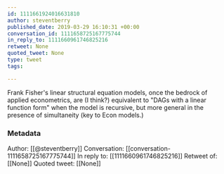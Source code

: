 ```yaml
---
id: 1111661924016631810
author: steventberry
published_date: 2019-03-29 16:10:31 +00:00
conversation_id: 1111658725167775744
in_reply_to: 1111660961746825216
retweet: None
quoted_tweet: None
type: tweet
tags:

---
```


Frank Fisher's linear structural equation models, once the bedrock of applied econometrics, are (I think?) equivalent to "DAGs with a linear function form" when the model is recursive, but more general in the presence of simultaneity (key to Econ models.)

### Metadata

Author: [[@steventberry]]
Conversation: [[conversation-1111658725167775744]]
In reply to: [[1111660961746825216]]
Retweet of: [[None]]
Quoted tweet: [[None]]
